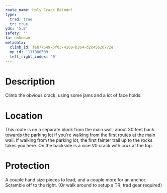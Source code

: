 ```yaml
---
route_name: Holy Crack Batman!
type:
  trad: true
  tr: true
yds: '5.8'
safety: ''
fa: unknown
metadata:
  climb_id: fe877649-5f03-4160-b364-d2c45620772e
  mp_id: '111880509'
  left_right_index: '0'
---
```

# Description
Climb the obvious crack, using some jams and a lot of face holds.

# Location
This route is on a separate block from the main wall, about 30 feet back towards the parking lot if you're walking from the first routes at the main wall. If walking from the parking lot, the first fainter trail up to the rocks takes you here. On the backside is a nice V0 crack with crux at the top.

# Protection
A couple hand size pieces to lead, and a couple more for an anchor. Scramble off to the right. (Or walk around to setup a TR, trad gear required)
